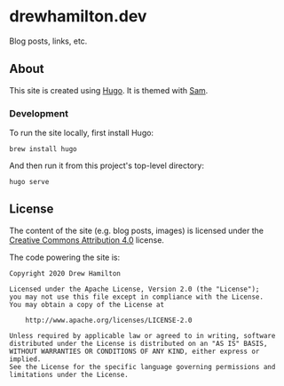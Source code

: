 # drewhamilton.dev

Blog posts, links, etc.

## About

This site is created using [Hugo](https://gohugo.io/). It is themed with
[Sam](https://github.com/victoriadrake/hugo-theme-sam).

### Development

To run the site locally, first install Hugo:
```shell script
brew install hugo
```

And then run it from this project's top-level directory:
```shell script
hugo serve
```

## License

The content of the site (e.g. blog posts, images) is licensed under the
[Creative Commons Attribution 4.0](https://creativecommons.org/licenses/by/4.0/legalcode) license.

The code powering the site is:
```
Copyright 2020 Drew Hamilton

Licensed under the Apache License, Version 2.0 (the "License");
you may not use this file except in compliance with the License.
You may obtain a copy of the License at

    http://www.apache.org/licenses/LICENSE-2.0

Unless required by applicable law or agreed to in writing, software
distributed under the License is distributed on an "AS IS" BASIS,
WITHOUT WARRANTIES OR CONDITIONS OF ANY KIND, either express or implied.
See the License for the specific language governing permissions and
limitations under the License.
```
